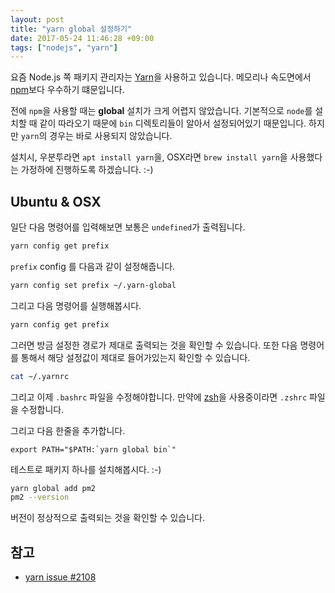 ```yaml
---
layout: post
title: "yarn global 설정하기"
date: 2017-05-24 11:46:28 +09:00
tags: ["nodejs", "yarn"]
---
```


요즘 Node.js 쪽 패키지 관리자는 [Yarn](https://yarnpkg.com)을 사용하고 있습니다. 메모리나 속도면에서 [npm](https://docs.npmjs.com)보다 우수하기 떄문입니다.

전에 `npm`을 사용할 때는 **global** 설치가 크게 어렵지 않았습니다. 기본적으로 `node`를 설치할 때 같이 따라오기 때문에 `bin` 디렉토리들이 알아서 설정되어있기 때문입니다. 하지만 `yarn`의 경우는 바로 사용되지 않았습니다.

설치시, 우분투라면 `apt install yarn`을, OSX라면 `brew install yarn`을 사용했다는 가정하에 진행하도록 하겠습니다. :-)

## Ubuntu & OSX

일단 다음 명령어를 입력해보면 보통은 `undefined`가 출력됩니다.

```sh
yarn config get prefix
```

`prefix` config 를 다음과 같이 설정해줍니다.

```sh
yarn config set prefix ~/.yarn-global
```

그리고 다음 명령어를 실행해봅시다.

```sh
yarn config get prefix
```

그러면 방금 설정한 경로가 제대로 출력되는 것을 확인할 수 있습니다. 또한 다음 명령어를 통해서 해당 설정값이 제대로 들어가있는지 확인할 수 있습니다.

```sh
cat ~/.yarnrc
```

그리고 이제 `.bashrc` 파일을 수정해야합니다. 만약에 [zsh](http://www.zsh.org/)을 사용중이라면 `.zshrc` 파일을 수정합니다.

그리고 다음 한줄을 추가합니다.

```
export PATH="$PATH:`yarn global bin`"
```

테스트로 패키지 하나를 설치해봅시다. :-)

```sh
yarn global add pm2
pm2 --version
```

버전이 정상적으로 출력되는 것을 확인할 수 있습니다.

## 참고

- [yarn issue #2108](https://github.com/yarnpkg/yarn/issues/2108)
